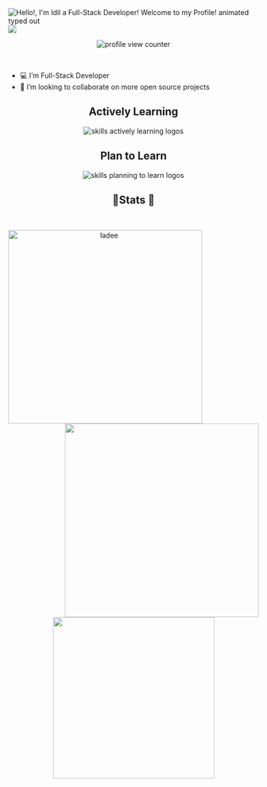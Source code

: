 <img src="https://readme-typing-svg.demolab.com?font=Operator+Mono&size=37&duration=2800&pause=2000&color=1f1c1c&center=true&vCenter=true&width=940&height=50&lines=👋+Hello%2C+Welcome+to+my+Profile!" align="middle" alt="Hello!, I'm Idil a Full-Stack Developer! Welcome to my Profile! animated typed out">
<img  src="assests/borderseperator.gif">

<p align="center">
    <img src="https://komarev.com/ghpvc/?username=Iadee&color=0079fa&style=flat-square&label=PROFILE+VIEWS" alt="profile view counter">
</p> <br>

- 💻 I’m Full-Stack Developer
- 🚀 I’m looking to collaborate on more open source projects

<div align="center">
  <h2> <strong> Actively Learning </strong></h2>
  <img src="https://skillicons.dev/icons?i=,git,github,react,tailwind,html,css,js,nodejs" alt="skills actively learning logos"> <br> 
  <h2> <strong> Plan to Learn </strong></h2>
  <img src="https://skillicons.dev/icons?i=py,mongodb,astro,sass,ts,netlify,nextjs" alt="skills planning to learn logos">
</div>

<h2 align="center">🔋Stats 🔋</h2>
<br>
<p align=center>
  <div align=center>
    <a href="https://github.com/denvercoder1/github-readme-streak-stats" title="Go to Source">
      <img align="left" width=390 src="https://github-readme-streak-stats.herokuapp.com/?user=Iadee&theme=react&border=61dafb&hide_border=true" alt="Iadee" />
    </a>
    <a href="https://github.com/anuraghazra/github-readme-stats" title="Go to Source">
      <img align="right" width=390 src="https://github-readme-stats.vercel.app/api?username=Iadee&show_icons=true&theme=react&border_color=61dafb&hide_border=true" />
    </a>
  </div>
  <br><br><br><br><br><br><br><br><br>
  <div align=center>
    <a href="https://github.com/anuraghazra/github-readme-stats">
      <img width=325 align="center" src="https://github-readme-stats.vercel.app/api/top-langs/?username=Iadee&hide=c%23,powershell,Mathematica,Ruby,Objective-C,Objective-C%2b%2b,Cuda&title_color=61dafb&text_color=ffffff&icon_color=61dafb&bg_color=20232a&langs_count=8&layout=compact&border_color=61dafb&hide_border=true" />
    </a>
  </div>
  <br>
  
</p>
